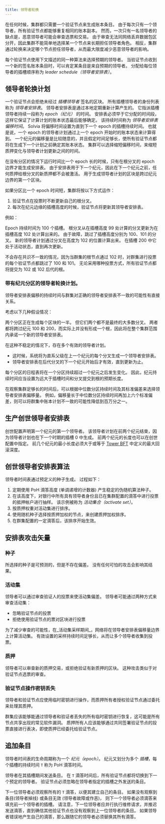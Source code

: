 ```yaml
---
title: 领导者轮换
---
```


在任何时候，集群都只需要一个验证节点来生成账本条目。 由于每次只有一个领导者，所有验证节点都能够重复相同的账本副本。 然而，一次只有一名领导者的缺点是，恶意领导者可能会审查选票和交易。 由于审查无法同网络丢弃数据包区分开，因此集群不能简单地选择某一个节点来长期担任领导者角色。 相反，集群通过轮换来决定哪个节点担任领导者，从而最大限度减少恶意领导者的影响。

每个验证节点使用下文描述的同一种算法来选择预期的领导者。 当验证节点收到一个新的签名账本条目时，可以肯定某条目是来自预期的领导者。 分配给每位领导者的插槽顺序称为 _leader schedule（领导者安排表）_。

## 领导者轮换计划

一个验证节点会拒绝未经过 _插槽领导者_ 签名的区块。 所有插槽领导者的身份列表称为 _领导者安排表_。 领导者安排表是通过本地定期重新计算产生的。 它指派插槽领导者持续一段称为 _epoch（纪元）_ 的时间。 安排表必须早于它分配的时间段， 这样它保证了计算计划的账本状态最后能够确定。 该持续时间称为 _领导者安排表偏移时间_。 Solvia 将偏移时间设置为直到下一个 epoch 的插槽持续时间。 也就是说，一个 epoch 的领导者计划通过上一个 epoch 开始时的账本状态来计算得到。 一个纪元的偏移量是比较随意的，并且假定时间足够长，使所有验证节点都将在生成下一个计划之前确定其账本状态。 集群可以选择缩短偏移时间，来缩短质押变化与领导者计划更新之间的时间。

在没有分区的情况下运行时间比一个 epoch 长的时候，只有在根分叉的 epoch 边界才能生成安排表。 由于安排表用于下一个纪元，因此在下一个纪元之前，任何质押给根分叉的新质押都不会被激活。 用于生成领导者计划的区块是跨过纪元边界的第一个区块。

如果分区比一个 epoch 时间短，集群将按以下方式运作：

1. 验证节点在投票时不断更新自己的根分叉。
2. 每次在纪元边缘的插槽高度的时候，验证节点将更新其领导者安排表。

例如：

Epoch 持续时间为 100 个插槽。 根分叉从在插槽高度 99 处计算的分叉更新为在插槽高度 102 处计算出来的。 由于故障，跳过了插槽高度分别为 100、101 的分叉。 新的领导者计划通过分叉在高度为 102 的位置计算出来。 在插槽 200 中它处于活动状态，直到再次更新。

不会存在共识不一致的情况，因为当群集的根节点通过 102 时，对群集进行投票的每个验证节点都跳过了 100 和 101。 无论采用哪种投票方式，所有验证节点都将提交为 102 或 102 后代的根。

### 带有纪元分区的领导者轮换计划。

领导者安排表偏移的持续时间与群集对正确的领导者安排表不一致的可能性有直接关系。

考虑以下几种假设情况：

两个分区正在生成每个区块的一半。 但它们两个都不是最终的大多数分叉。 两者都将跨过纪元 100 和 200，而实际上并没有形成一个根，因此将在整个集群范围内承诺一个新的领导者安排表。

在这种不稳定的情况下，存在多个有效的领导者计划。

- 这时候，系统将为直系父级在上一个纪元的每个分叉生成一个领导者安排表。
- 领导者安排表在后代分叉的下一个纪元开始后才有效，直到更新为止。

每个分区的日程表将在一个分区持续超过一个纪元之后发生变化。 因此，纪元持续时间应当设置为远大于插槽时间和分叉提交到根的预期长度。

在观察集群足够长的时间后，可以根据中位数分区持续时间及其标准偏差来选择领导者安排表偏移量。 例如，偏移量长于中位数分区持续时间再加上六个标准偏差，则可以将群集中账本计划不一致的可能性降低到百万分之一。

## 生产创世领导者安排表

创世配置声明第一个纪元的第一个领导者。 该领导者计划在前两个纪元结束，因为领导者计划也在下一个时期的插槽 0 中生成。 前两个纪元的长度也可以在创世配置中指定。 前几个纪元的最小长度必须大于或等于 [Tower BFT](../implemented-proposals/tower-bft.md) 中定义的最大回滚深度。

## 创世领导者安排表算法

领导者时间表通过预定义的种子生成。 过程如下：

1. 定期使用 PoH 滴答高度 \(单调递增的计数器\) 产生稳定的伪随机算法种子。
2. 在该高度下，对银行中所有具有领导者身份且已在集群配置的滴答中进行投票的抵押帐户进行抽样。 该示例被称为 _活动集合（activate set）_。
3. 按质押权重对活动集进行排序。
4. 使用随机种子选择按质押加权的节点，来创建质押加权排序。
5. 在群集配置的一定滴答后，该排序开始生效。

## 安排表攻击矢量

### 种子

所选择的种子是可预测的，但是不存在偏差。 没有任何可怕的攻击会影响其结果。

### 活动集

领导者可以通过审查验证人的投票来使活动集偏差。 领导者可能通过两种方式来审查活动集：

- 忽略验证节点的投票
- 拒绝使用验证节点的票对区块进行投票

为了减少审查的可能性，在_活动集采样期间_，网络将在领导者安排表偏移量边界上计算活动集。 有效设置的采样持续时间足够长，从而让多个领导者收集到投票。

### 质押

领导者可以审查新的质押交易，或拒绝验证有新质押的区块。 这种攻击类似于对验证节点选票的审查。

### 验证节点操作密钥丢失

领导者和验证节点应使用临时密钥进行操作，而质押所有者授权验证节点通过委托来处理其质押。

群集应该能够能通过领导者和验证者丢失的所有临时密钥进行恢复，这可能是所有节点共享出现的常见软件漏洞。 质押所有人应该能够通过共同签署验证节点的投票直接进行表决，即使质押已经委托给验证节点。

## 追加条目

领导者时间表的生命周期称为一个 _纪元（epoch）_。 纪元又划分为多个 _插槽_，每个插槽的持续时间 `T` 称为 PoH 滴答时间。

领导者在其插槽期间发送条目。 在 `T` 滴答时间后，所有验证节点都将切换到下一个预定的领导者。 验证节点必须忽略在领导者指定的插槽之外发送的条目。

下一位领导者必须观察所有的 `T` 滴答，以便其建立自己的条目。 如果没有观察到条目\(领导者掉线\) 或条目无效 \(领导者故障或作恶\)， 则下一个领导者必须滴答来填充前一个领导者的插槽。 请注意，下一位领导者应并行执行维修请求，并推迟发送滴答，直到确信其他验证节点也没有观察到上一位领导者的条目。 如果领导者错误地产生自己的滴答，那么跟随它的领导者必须替换其所有滴答。
